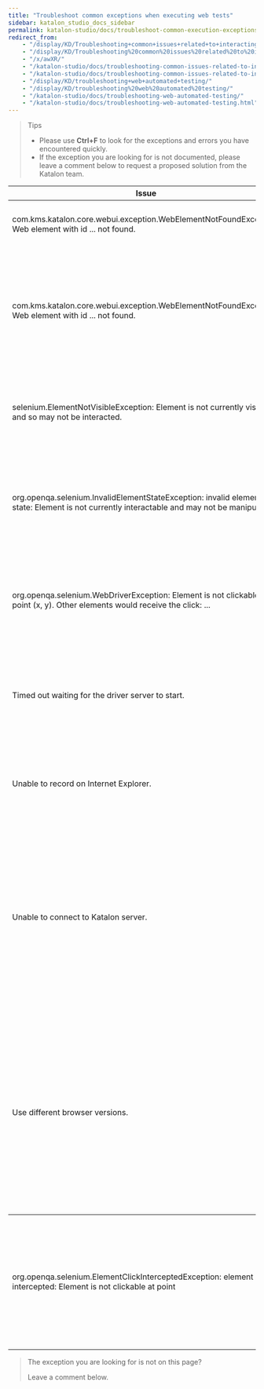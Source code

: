 ```yaml
---
title: "Troubleshoot common exceptions when executing web tests"
sidebar: katalon_studio_docs_sidebar
permalink: katalon-studio/docs/troubleshoot-common-execution-exceptions-web-test.html
redirect_from:
    - "/display/KD/Troubleshooting+common+issues+related+to+interacting+with+an+element/"
    - "/display/KD/Troubleshooting%20common%20issues%20related%20to%20interacting%20with%20an%20element/"
    - "/x/awXR/"
    - "/katalon-studio/docs/troubleshooting-common-issues-related-to-interacting-with-an-element/"
    - "/katalon-studio/docs/troubleshooting-common-issues-related-to-interacting-with-an-element.html"
    - "/display/KD/troubleshooting+web+automated+testing/"
    - "/display/KD/troubleshooting%20web%20automated%20testing/"
    - "/katalon-studio/docs/troubleshooting-web-automated-testing/"
    - "/katalon-studio/docs/troubleshooting-web-automated-testing.html"
---
```


> Tips
>
>* Please use **Ctrl+F** to look for the exceptions and errors you have encountered quickly.
>* If the exception you are looking for is not documented, please leave a comment below to request a proposed solution from the Katalon team.

<table>
<thead>
<tr>
<th>Issue</th>
<th>Solution</th>
</tr>
</thead>
<tbody>
<tr>
<td>com.kms.katalon.core.webui.exception.WebElementNotFoundException: Web element with id ... not found.</td>
<td>
<p>Update WebDriver via the Katalon tool:</p>
On the main toolbar, select <strong>Tool &gt;&nbsp;Update WebDrivers&nbsp;&gt; select the corresponding browser in the drop-down list.</strong></td>
</tr>
<tr>
<td>com.kms.katalon.core.webui.exception.WebElementNotFoundException: Web element with id ... not found.</td>
<td>
<p>Try one of the following solutions to resolve the issue:</p>
<ol>
<li>Correct the element's XPath locator.
<ul>
<li>Open your page using Chrome.</li>
<li>Right-click on your desired test object &gt;&nbsp;select <strong>Inspect</strong>.</li>
<li>In the <strong>Elements</strong> tab of <strong>DevTool</strong>, right-click on your target object and select <strong>Copy</strong> &gt;&nbsp;<strong>Copy XPath</strong>.</li>
<li>Open your test object in Katalon Studio &gt;&nbsp;update XPath property with the copied value.</li>
</ul>
</li>
<li>You can also try optimizing your Test Object properties by referring to this document here:<a href="https://docs.katalon.com/katalon-studio/docs/optimizing-object-identification-and-tools.html"> Optimize object identification and tools.</a></li>
</ol>
</td>
</tr>
<tr>
<td>selenium.ElementNotVisibleException: Element is not currently visible and so may not be interacted.</td>
<td>Add the <code>Wait For Element Visible</code> keyword before the one having this issue. To learn more about the <code>Wait For Element Visible</code> keyword, you can refer to this document here: <a href="https://docs.katalon.com/katalon-studio/docs/webui-wait-for-element-visible.html"> [WebUI] Wait For Element Visible</a>. For example:
<pre><code>WebUI.openBrowser('http://demoaut.katalon.com')
WebUI.waitForElementVisible(findtestObject('btn_Login'),30)<br />WebUI.click(findTestObject('btn_Login'))</code></pre>
</td>
</tr>
<tr>
<td>org.openqa.selenium.InvalidElementStateException: invalid element state: Element is not currently interactable and may not be manipulated.</td>
<td>
<p>Try one of the following solutions to resolve the issue:</p>
<ol>
<li>Wait until the element is visible.</li>
<li>Set a value directly using Javascript.</li>
</ol>
<pre><code>import com.kms.katalon.core.webui.common.WebUiCommonHelper
WebElement element = WebUiCommonHelper.findWebElement(findTestObject('your/object'),30)<br />WebUI.executeJavaScript("arguments[0].value='Your Value'", Arrays.asList(element))</code></pre>
</td>
</tr>
<tr>
<td>org.openqa.selenium.WebDriverException: Element is not clickable at point (x, y). Other elements would receive the click: ...</td>
<td>
<p>Click on the element using the <code>Execute Javascript</code> keyword instead. To learn more about the <code>Javascript</code> keyowrd, you can refer to this document here: <a href="https://docs.katalon.com/katalon-studio/docs/webui-execute-javascript.html#description-"> [WebUI] Execute JavaScript</a>. For example:</p>
<pre><code>import com.kms.katalon.core.webui.common.WebUiCommonHelper
WebElement element = WebUiCommonHelper.findWebElement(findTestObject('your/object'),30)<br />WebUI.executeJavaScript("arguments[0].click", Arrays.asList(element))</code></pre>
</td>
</tr>
<tr>
<td>Timed out waiting for the driver server to start.</td>
<td>
<ul>
<li>Download the correct Edge driver from the Microsoft website here:&nbsp;<a href="https://developer.microsoft.com/en-us/microsoft-edge/tools/webdriver/">Microsoft Edge Driver </a>based on your OS build (Go to&nbsp;<strong>Start</strong>&nbsp;&gt;&nbsp;<strong>Settings</strong>&nbsp;&gt;&nbsp;<strong>System</strong>&nbsp;&gt;&nbsp;<strong>About</strong>&nbsp;and locate the number next to OS Build on the screen).</li>
<li>Copy downloaded Edge driver and replace it in existing edgedriver&nbsp;folder of Katalon Studio. For example:&nbsp;<strong>C:\\Katalon\_Studio\_Windows_64-4.8\\configuration\\resources\\drivers\\edgedriver</strong></li>
</ul>
</td>
</tr>
<tr>
<td>Unable to record on Internet Explorer.</td>
<td>
<ul>
<li>Open Internet Explorer, select the <strong>Tools</strong> button, and then select <strong> Manage add-ons</strong>.</li>
<li>Under <strong>Show</strong>, select <strong>All add-ons</strong>.</li>
<li>Select the <strong>RecorderExtension.RecorderBHO</strong>, <strong>Enable,</strong> and then select <strong>Close</strong>. <img src="https://github.com/katalon-studio/docs-images/raw/master/katalon-studio/docs/troubleshooting-web-automated-testing/image2017-10-27-163A293A17.png" alt="" width="85%" /></li>
</ul>
</td>
</tr>
<tr>
<td>Unable to connect to Katalon server.</td>
<td>
<p>Allow the following .exe files to communicate through Windows Firewall. To learn more about allowing apps through Windows Firewall, you can refer to the Microsoft document here: <a href="https://support.microsoft.com/en-us/windows/risks-of-allowing-apps-through-windows-defender-firewall-654559af-3f54-3dcf-349f-71ccd90bcc5c">Risks of allowing apps through Windows Defender Firewall</a>.</p>
<ul>
<li>geckodriver.exe</li>
<li>chromedriver.exe</li>
<li>iedriverserver.exe</li>
</ul>
<p>These executable files can be located in: <strong>&lt;Katalon Studio folder&gt;\\configuration\\resources\\drivers</strong>.</p>
<img src="https://github.com/katalon-studio/docs-images/raw/master/katalon-studio/docs/troubleshooting-web-automated-testing/Screen-Shot-2018-04-24-at-13.51.51.png" alt="" width="85%" /><img src="https://github.com/katalon-studio/docs-images/raw/master/katalon-studio/docs/troubleshooting-web-automated-testing/Screen-Shot-2018-04-24-at-13.51.41.png" alt="" width="85%" />
<p>You may also need to add Google Chrome (chrome.exe) and Firefox (firefox.exe) in the worst case if your current Windows Firewall blocks them as well.</p>
</td>
</tr>
<tr>
<td>Use different browser versions.</td>
<td>In case you want Katalon Studio to use different versions besides the currently installed version, there are two ways to do it:
<p>1. Use custom keywords. Follow these steps:</p>
<ul>
<li>The browser&nbsp;instances you wish to use should be installed on your machine first.</li>
<li>Create a custom keyword&nbsp;to open the browser. Press <strong>Ctrl + Shift + O</strong> to automatically import necessary packages. To learn more about creating a custom keyword, you can refer to this document here: <a href="https://docs.katalon.com/katalon-studio/docs/introduction-to-custom-keywords.html#create-a-custom-keyword">Introduction to Custom Keyword</a>.</li>
<li><details><summary>For example</summary>
<pre><code>package com.example
import org.openqa.selenium.WebDriver
import org.openqa.selenium.chrome.ChromeDriver
import org.openqa.selenium.chrome.ChromeOptions
import org.openqa.selenium.firefox.FirefoxDriver
import com.kms.katalon.core.annotation.Keyword
import com.kms.katalon.core.webui.driver.DriverFactory
public class WebUICustomKeywords {
&nbsp;@Keyword
&nbsp;def openFirefoxBrowser(String firefoxPath, String firefoxDriver) {
 //Set path to Firefox version
 System.setProperty("webdriver.firefox.bin", firefoxPath)
 //Set path to Firefox driver: \configuration\resources\drivers\firefox_win64\geckodriver.exe
 System.setProperty("webdriver.gecko.driver", firefoxDriver)
 WebDriver driver = new FirefoxDriver()
 DriverFactory.changeWebDriver(driver)
&nbsp;}
&nbsp;@Keyword
&nbsp;def openChromeBrowser(String chromeDriverPath, String chromePath)
&nbsp;{
//Set path to chromedriver driver: \configuration\resources\drivers\chrome_win32\chromedriver.exe
 System.setProperty("webdriver.chrome.driver", chromeDriverPath)
 ChromeOptions options = new ChromeOptions()
 //Set path to Chrome binary
 options.setBinary(chromePath)
 WebDriver driver = new ChromeDriver(options)
 DriverFactory.changeWebDriver(driver)
&nbsp;}
}</code></pre>
</details></li>
<li>In a test case, use this custom keyword instead of the<code>&nbsp;Open Browser&nbsp;</code>keyword.</li>
<li><details><summary>For example.</summary>
<pre><code>CustomKeywords.'com.example.WebUICustomKeywords.openFirefoxBrowser'('C:\\Program Files\\Mozilla Firefox 52\\firefox.exe',
&nbsp;'C:\\5.4\\Katalon Studio Windows 64\\configuration\\resources\\drivers\\firefox_win64\\geckodriver.exe')
WebUI.navigateToUrl(GlobalVariable.G_SiteURL)
WebUI.click(findTestObject('Page_CuraHomepage/btn_MakeAppointment'))</code></pre>
</details></li>
</ul>
2. Downgrade browser version: Another approach is to downgrade your current browser's version to a version you want. If you want to use a very old version of your current browser, you may need to downgrade or upgrade browser drivers as well as Selenium WebDriver, you can refer to this document here: <a href="https://docs.katalon.com/katalon-studio/docs/upgrade-or-downgrade-webdrivers.html">Update or Downgrade WebDrivers</a>.</td>
</tr>
</tbody>
<tbody>
<tr>
<td>org.openqa.selenium.ElementClickInterceptedException: element click intercepted: Element is not clickable at point</td>
<td>
<p>1.&nbsp;If the test case fails because there is another object covering the target element, for example, a pop-up dialog, you can add actions to remove the object before the <strong>Click </strong>action.</p>
<p>2. From Katalon version 8.2.0 onwards, if the <strong>Default wait for element timeout</strong> setting is not long enough for Katalon to click on the target element behind an overlay, you can add the <code>WebUI.waitForElementClickable</code> keyword before the <strong>Click</strong> action. To learn more about using the <code>WebUI.waitForElementClickable</code> keyword, you can refer to this document here:&nbsp;<a href="https://docs.katalon.com/katalon-studio/docs/webui-wait-for-element-clickable.html#description">[WebUI] Wait For Element Clickable.</a></p>
&nbsp;</td>
</tr>
</tbody>
</table>


> The exception you are looking for is not on this page?
>
> Leave a comment below.
